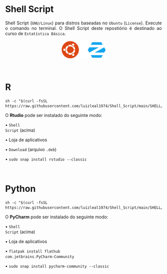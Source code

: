 # Shell Script

<p align="justify">Shell Script (<code>GNU/Linux</code>) para distros baseadas no <code>Ubuntu</code> (<a style="text-decoration:none" target='_blank' rel='noopener noreferrer' href='https://github.com/luizleal1974/Shell_Script/blob/main/LICENSE/LICENSE.md'><code>License</code></a>). Execute o comando no terminal. O Shell Script deste repostiório é destinado ao curso de <a style="text-decoration:none" target='_blank' rel='noopener noreferrer' href='https://gitlab.com/luizleal1974/curso-de-estatistica'><code>Estatística Básica</code></a>.</p>

<p align="center">
<img src="/Ubuntu_Zorin_OS.png"/>
</p>





</br>



# R

```
sh -c "$(curl -fsSL https://raw.githubusercontent.com/luizleal1974/Shell_Script/main/SHELL/bstatR.sh)"
```
O <b>Rtudio</b> pode ser instalado do seguinte modo:

&#x2022; <a style="text-decoration:none" target='_blank' rel='noopener noreferrer' href='https://github.com/luizleal1974/Shell_Script/blob/main/SHELL/bstatR.sh'><code>Shell Script</code></a> (acima)

&#x2022; Loja de aplicativos

&#x2022; <a style="text-decoration:none" target='_blank' rel='noopener noreferrer' href='https://posit.co/download/rstudio-desktop/'><code>Download</code></a> (arquivo <code>.deb</code>)

&#x2022; <code>sudo snap install rstudio --classic</code>




</br>




# Python

```
sh -c "$(curl -fsSL https://raw.githubusercontent.com/luizleal1974/Shell_Script/main/SHELL/bstatPy.sh)"
```

O <b>PyCharm</b> pode ser instalado do seguinte modo:

&#x2022; <a style="text-decoration:none" target='_blank' rel='noopener noreferrer' href='https://github.com/luizleal1974/Shell_Script/blob/main/SHELL/bstatPy.sh'><code>Shell Script</code></a> (acima)

&#x2022; Loja de aplicativos

&#x2022; <code>flatpak install flathub com.jetbrains.PyCharm-Community</code>

&#x2022; <code>sudo snap install pycharm-community --classic</code>

</br>
